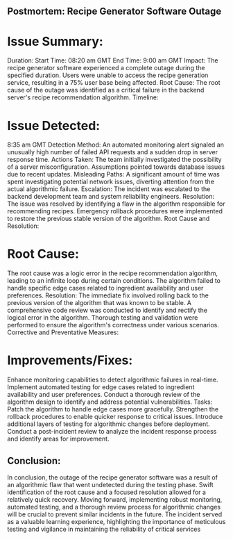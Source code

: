 ## Postmortem: Recipe Generator Software Outage

# Issue Summary:
Duration:
Start Time: 08:20 am GMT
End Time: 9:00 am GMT
Impact:
The recipe generator software experienced a complete outage during the specified duration.
Users were unable to access the recipe generation service, resulting in a 75% user base being affected.
Root Cause:
The root cause of the outage was identified as a critical failure in the backend server's recipe recommendation algorithm.
Timeline:

# Issue Detected:
8:35 am GMT
Detection Method:
An automated monitoring alert signaled an unusually high number of failed API requests and a sudden drop in server response time.
Actions Taken:
The team initially investigated the possibility of a server misconfiguration.
Assumptions pointed towards database issues due to recent updates.
Misleading Paths:
A significant amount of time was spent investigating potential network issues, diverting attention from the actual algorithmic failure.
Escalation:
The incident was escalated to the backend development team and system reliability engineers.
Resolution:
The issue was resolved by identifying a flaw in the algorithm responsible for recommending recipes.
Emergency rollback procedures were implemented to restore the previous stable version of the algorithm.
Root Cause and Resolution:

# Root Cause:
The root cause was a logic error in the recipe recommendation algorithm, leading to an infinite loop during certain conditions.
The algorithm failed to handle specific edge cases related to ingredient availability and user preferences.
Resolution:
The immediate fix involved rolling back to the previous version of the algorithm that was known to be stable.
A comprehensive code review was conducted to identify and rectify the logical error in the algorithm.
Thorough testing and validation were performed to ensure the algorithm's correctness under various scenarios.
Corrective and Preventative Measures:

# Improvements/Fixes:
Enhance monitoring capabilities to detect algorithmic failures in real-time.
Implement automated testing for edge cases related to ingredient availability and user preferences.
Conduct a thorough review of the algorithm design to identify and address potential vulnerabilities.
Tasks:
Patch the algorithm to handle edge cases more gracefully.
Strengthen the rollback procedures to enable quicker response to critical issues.
Introduce additional layers of testing for algorithmic changes before deployment.
Conduct a post-incident review to analyze the incident response process and identify areas for improvement.
## Conclusion:
In conclusion, the outage of the recipe generator software was a result of an algorithmic flaw that went undetected during the testing phase. Swift identification of the root cause and a focused resolution allowed for a relatively quick recovery. Moving forward, implementing robust monitoring, automated testing, and a thorough review process for algorithmic changes will be crucial to prevent similar incidents in the future. The incident served as a valuable learning experience, highlighting the importance of meticulous testing and vigilance in maintaining the reliability of critical services
